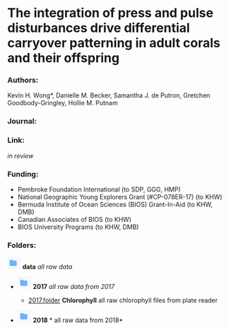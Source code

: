 # The integration of press and pulse disturbances drive differential carryover patterning in adult corals and their offspring


### Authors:
Kevin H. Wong*, Danielle M. Becker, Samantha J. de Putron, Gretchen Goodbody-Gringley, Hollie M. Putnam

### Journal:

### Link:
*in review*

### Funding:
* Pembroke Foundation International (to SDP, GGG, HMP)
* National Geographic Young Explorers Grant (#CP-078ER-17) (to KHW)
* Bermuda Institute of Ocean Sciences (BIOS) Grant-In-Aid (to KHW, DMB)
* Canadian Associates of BIOS (to KHW)
* BIOS University Programs (to KHW, DMB)

### Folders:

![data.folder](https://github.com/kevinhwong1/Thermal_Transplant_2017-2018/blob/master/images/folder.png "Data Folder Logo") **data** *all raw data*

- ![2017.folder](https://github.com/kevinhwong1/Thermal_Transplant_2017-2018/blob/master/images/folder.png "Data Folder Logo") **2017** *all raw data from 2017*

  - [2017.folder](https://github.com/kevinhwong1/Thermal_Transplant_2017-2018/blob/master/images/folder.png "Data Folder Logo") **Chlorophyll**
  all raw chlorophyll files from plate reader 

- ![2018.folder](https://github.com/kevinhwong1/Thermal_Transplant_2017-2018/blob/master/images/folder.png "Data Folder Logo") **2018** * all raw data from 2018*
